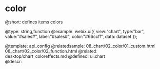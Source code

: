 color
=============


@short:
	defines items colors 

@type: string,function
@example:
webix.ui({
    view:"chart",
    type:"bar",
    value:"#sales#",
    label:"#sales#",
    color:"#66ccff",
    data: dataset
});

@template:	api_config
@relatedsample:
    08_chart/02_color/01_custom.html
	08_chart/02_color/02_function.html
@related:
	desktop/chart_coloreffects.md
@defined:	ui.chart	
@descr:



